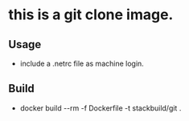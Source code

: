 # this is a git clone image.

## Usage

* include a .netrc file as machine login.


## Build

* docker build --rm -f Dockerfile -t stackbuild/git .